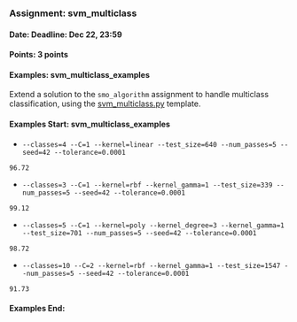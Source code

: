 ### Assignment: svm_multiclass
#### Date: Deadline: Dec 22, 23:59
#### Points: 3 points
#### Examples: svm_multiclass_examples

Extend a solution to the `smo_algorithm` assignment to handle multiclass
classification, using the [svm_multiclass.py](https://github.com/ufal/npfl129/tree/past-1920/labs/07/svm_multiclass.py)
template.

#### Examples Start: svm_multiclass_examples
- `--classes=4 --C=1 --kernel=linear --test_size=640 --num_passes=5 --seed=42 --tolerance=0.0001`
```
96.72
```
- `--classes=3 --C=1 --kernel=rbf --kernel_gamma=1 --test_size=339 --num_passes=5 --seed=42 --tolerance=0.0001`
```
99.12
```
- `--classes=5 --C=1 --kernel=poly --kernel_degree=3 --kernel_gamma=1 --test_size=701 --num_passes=5 --seed=42 --tolerance=0.0001`
```
98.72
```
- `--classes=10 --C=2 --kernel=rbf --kernel_gamma=1 --test_size=1547 --num_passes=5 --seed=42 --tolerance=0.0001`
```
91.73
```
#### Examples End:
